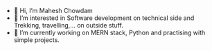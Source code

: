 - 👋 Hi, I’m Mahesh Chowdam
- 👀 I’m interested in Software development on technical side and Trekking, travelling,... on outside stuff.
- 🌱 I’m currently working on MERN stack, Python and practising with simple projects.

<!---
maheshchowdam523/maheshchowdam523 is a ✨ special ✨ repository because its `README.md` (this file) appears on your GitHub profile.
You can click the Preview link to take a look at your changes.
--->

